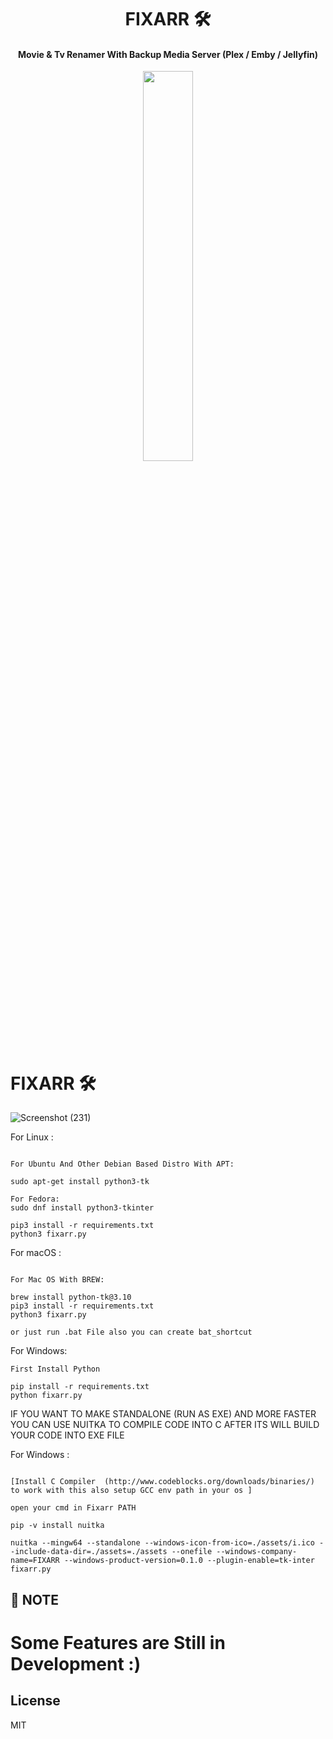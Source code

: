                                                                 
<h1 align="center"> FIXARR 🛠️ </h1>

<h4 align="center"> Movie & Tv Renamer With Backup Media Server (Plex / Emby / Jellyfin)</h4>


<p style="text-align:center;" align="center">
  <img align="center" src="https://user-images.githubusercontent.com/127573781/230660856-13721628-6b2c-4f25-bb9d-ea1f9ee82f0d.png" height="40%" width="40%" />
</p>


# FIXARR 🛠️

![Screenshot (231)](https://user-images.githubusercontent.com/127573781/230511871-3b343e7d-42a3-4a4e-9f0d-c52e9cb0470f.png)



For Linux :

```Terminal

For Ubuntu And Other Debian Based Distro With APT:

sudo apt-get install python3-tk

For Fedora:
sudo dnf install python3-tkinter

pip3 install -r requirements.txt
python3 fixarr.py
```

For macOS :


```Terminal

For Mac OS With BREW:

brew install python-tk@3.10
pip3 install -r requirements.txt
python3 fixarr.py

or just run .bat File also you can create bat_shortcut
```


For Windows:


```CMD
First Install Python  

pip install -r requirements.txt
python fixarr.py
```



IF YOU WANT TO MAKE STANDALONE (RUN AS EXE) AND MORE FASTER YOU CAN USE NUITKA TO COMPILE CODE INTO C AFTER ITS WILL BUILD YOUR CODE INTO EXE FILE


For Windows :

```compile

[Install C Compiler  (http://www.codeblocks.org/downloads/binaries/) to work with this also setup GCC env path in your os ] 

open your cmd in Fixarr PATH

pip -v install nuitka 

nuitka --mingw64 --standalone --windows-icon-from-ico=./assets/i.ico --include-data-dir=./assets=./assets --onefile --windows-company-name=FIXARR --windows-product-version=0.1.0 --plugin-enable=tk-inter fixarr.py
```

## 🏮 NOTE

# Some Features are Still in Development :)

## License

MIT
